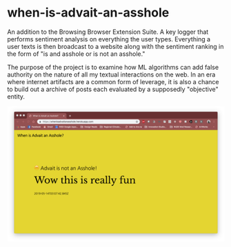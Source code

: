 # when-is-advait-an-asshole

An addition to the Browsing Browser Extension Suite. A key logger that performs sentiment analysis on everything the user types. Everything a user texts is then broadcast to a website along with the sentiment ranking in the form of "is and asshole or is not an asshole."

The purpose of the project is to examine how ML algorithms can add false authority on the nature of all my textual interactions on the web. In an era where internet artifacts are a common form of leverage, it is also a chance to build out a archive of posts each evaluated by a supposedly "objective" entity.

![Demo Image](./Demo_Image.png)
